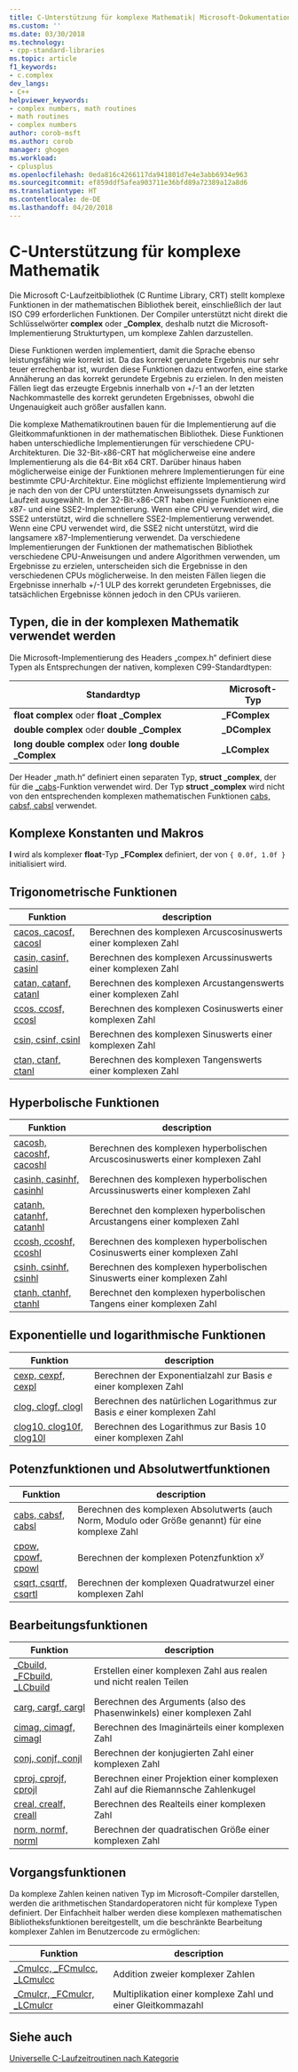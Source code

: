 ```yaml
---
title: C-Unterstützung für komplexe Mathematik| Microsoft-Dokumentation
ms.custom: ''
ms.date: 03/30/2018
ms.technology:
- cpp-standard-libraries
ms.topic: article
f1_keywords:
- c.complex
dev_langs:
- C++
helpviewer_keywords:
- complex numbers, math routines
- math routines
- complex numbers
author: corob-msft
ms.author: corob
manager: ghogen
ms.workload:
- cplusplus
ms.openlocfilehash: 0eda816c4266117da941801d7e4e3abb6934e963
ms.sourcegitcommit: ef859ddf5afea903711e36bfd89a72389a12a8d6
ms.translationtype: HT
ms.contentlocale: de-DE
ms.lasthandoff: 04/20/2018
---
```

# <a name="c-complex-math-support"></a>C-Unterstützung für komplexe Mathematik

Die Microsoft C-Laufzeitbibliothek (C Runtime Library, CRT) stellt komplexe Funktionen in der mathematischen Bibliothek bereit, einschließlich der laut ISO C99 erforderlichen Funktionen. Der Compiler unterstützt nicht direkt die Schlüsselwörter **complex** oder **_Complex**, deshalb nutzt die Microsoft-Implementierung Strukturtypen, um komplexe Zahlen darzustellen.

Diese Funktionen werden implementiert, damit die Sprache ebenso leistungsfähig wie korrekt ist. Da das korrekt gerundete Ergebnis nur sehr teuer errechenbar ist, wurden diese Funktionen dazu entworfen, eine starke Annäherung an das korrekt gerundete Ergebnis zu erzielen. In den meisten Fällen liegt das erzeugte Ergebnis innerhalb von +/-1 an der letzten Nachkommastelle des korrekt gerundeten Ergebnisses, obwohl die Ungenauigkeit auch größer ausfallen kann.

Die komplexe Mathematikroutinen bauen für die Implementierung auf die Gleitkommafunktionen in der mathematischen Bibliothek. Diese Funktionen haben unterschiedliche Implementierungen für verschiedene CPU-Architekturen. Die 32-Bit-x86-CRT hat möglicherweise eine andere Implementierung als die 64-Bit x64 CRT. Darüber hinaus haben möglicherweise einige der Funktionen mehrere Implementierungen für eine bestimmte CPU-Architektur. Eine möglichst effiziente Implementierung wird je nach den von der CPU unterstützten Anweisungssets dynamisch zur Laufzeit ausgewählt. In der 32-Bit-x86-CRT haben einige Funktionen eine x87- und eine SSE2-Implementierung. Wenn eine CPU verwendet wird, die SSE2 unterstützt, wird die schnellere SSE2-Implementierung verwendet. Wenn eine CPU verwendet wird, die SSE2 nicht unterstützt, wird die langsamere x87-Implementierung verwendet. Da verschiedene Implementierungen der Funktionen der mathematischen Bibliothek verschiedene CPU-Anweisungen und andere Algorithmen verwenden, um Ergebnisse zu erzielen, unterscheiden sich die Ergebnisse in den verschiedenen CPUs möglicherweise. In den meisten Fällen liegen die Ergebnisse innerhalb +/-1 ULP des korrekt gerundeten Ergebnisses, die tatsächlichen Ergebnisse können jedoch in den CPUs variieren.

## <a name="types-used-in-complex-math"></a>Typen, die in der komplexen Mathematik verwendet werden

Die Microsoft-Implementierung des Headers „compex.h“ definiert diese Typen als Entsprechungen der nativen, komplexen C99-Standardtypen:

|Standardtyp|Microsoft-Typ|
|-|-|
|**float complex** oder **float _Complex**|**_FComplex**|
|**double complex** oder **double _Complex**|**_DComplex**|
|**long double complex** oder **long double _Complex**|**_LComplex**|

Der Header „math.h“ definiert einen separaten Typ, **struct _complex**, der für die [_cabs](../c-runtime-library/reference/cabs.md)-Funktion verwendet wird. Der Typ **struct _complex** wird nicht von den entsprechenden komplexen mathematischen Funktionen [cabs, cabsf, cabsl](../c-runtime-library/reference/cabs-cabsf-cabsl.md) verwendet.

## <a name="complex-constants-and-macros"></a>Komplexe Konstanten und Makros

**I** wird als komplexer **float**-Typ **_FComplex** definiert, der von `{ 0.0f, 1.0f }` initialisiert wird.

## <a name="trigonometric-functions"></a>Trigonometrische Funktionen

|Funktion|description|
|-|-|
|[cacos, cacosf, cacosl](../c-runtime-library/reference/cacos-cacosf-cacosl.md)|Berechnen des komplexen Arcuscosinuswerts einer komplexen Zahl|
|[casin, casinf, casinl](../c-runtime-library/reference/casin-casinf-casinl.md)|Berechnen des komplexen Arcussinuswerts einer komplexen Zahl|
|[catan, catanf, catanl](../c-runtime-library/reference/catan-catanf-catanl.md)|Berechnen des komplexen Arcustangenswerts einer komplexen Zahl|
|[ccos, ccosf, ccosl](../c-runtime-library/reference/ccos-ccosf-ccosl.md)|Berechnen des komplexen Cosinuswerts einer komplexen Zahl|
|[csin, csinf, csinl](../c-runtime-library/reference/csin-csinf-csinl.md)|Berechnen des komplexen Sinuswerts einer komplexen Zahl|
|[ctan, ctanf, ctanl](../c-runtime-library/reference/ctan-ctanf-ctanl.md)|Berechnen des komplexen Tangenswerts einer komplexen Zahl|

## <a name="hyperbolic-functions"></a>Hyperbolische Funktionen

|Funktion|description|
|-|-|
|[cacosh, cacoshf, cacoshl](../c-runtime-library/reference/cacosh-cacoshf-cacoshl.md)|Berechnen des komplexen hyperbolischen Arcuscosinuswerts einer komplexen Zahl|
|[casinh, casinhf, casinhl](../c-runtime-library/reference/casinh-casinhf-casinhl.md)|Berechnen des komplexen hyperbolischen Arcussinuswerts einer komplexen Zahl|
|[catanh, catanhf, catanhl](../c-runtime-library/reference/catanh-catanhf-catanhl.md)|Berechnet den komplexen hyperbolischen Arcustangens einer komplexen Zahl|
|[ccosh, ccoshf, ccoshl](../c-runtime-library/reference/ccosh-ccoshf-ccoshl.md)|Berechnen des komplexen hyperbolischen Cosinuswerts einer komplexen Zahl|
|[csinh, csinhf, csinhl](../c-runtime-library/reference/csinh-csinhf-csinhl.md)|Berechnen des komplexen hyperbolischen Sinuswerts einer komplexen Zahl|
|[ctanh, ctanhf, ctanhl](../c-runtime-library/reference/ctanh-ctanhf-ctanhl.md)|Berechnet den komplexen hyperbolischen Tangens einer komplexen Zahl|

## <a name="exponential-and-logarithmic-functions"></a>Exponentielle und logarithmische Funktionen

|Funktion|description|
|-|-|
|[cexp, cexpf, cexpl](../c-runtime-library/reference/cexp-cexpf-cexpl.md)|Berechnen der Exponentialzahl zur Basis *e* einer komplexen Zahl|
|[clog, clogf, clogl](../c-runtime-library/reference/clog-clogf-clogl.md)|Berechnen des natürlichen Logarithmus zur Basis *e* einer komplexen Zahl|
|[clog10, clog10f, clog10l](../c-runtime-library/reference/clog10-clog10f-clog10l.md)|Berechnen des Logarithmus zur Basis 10 einer komplexen Zahl|

## <a name="power-and-absolute-value-functions"></a>Potenzfunktionen und Absolutwertfunktionen

|Funktion|description|
|-|-|
|[cabs, cabsf, cabsl](../c-runtime-library/reference/cabs-cabsf-cabsl.md)|Berechnen des komplexen Absolutwerts (auch Norm, Modulo oder Größe genannt) für eine komplexe Zahl|
|[cpow, cpowf, cpowl](../c-runtime-library/reference/cpow-cpowf-cpowl.md)|Berechnen der komplexen Potenzfunktion x<sup>y</sup>|
|[csqrt, csqrtf, csqrtl](../c-runtime-library/reference/csqrt-csqrtf-csqrtl.md)|Berechnen der komplexen Quadratwurzel einer komplexen Zahl|

## <a name="manipulation-functions"></a>Bearbeitungsfunktionen

|Funktion|description|
|-|-|
|[_Cbuild, _FCbuild, _LCbuild](../c-runtime-library/reference/cbuild-fcbuild-lcbuild.md)|Erstellen einer komplexen Zahl aus realen und nicht realen Teilen|
|[carg, cargf, cargl](../c-runtime-library/reference/carg-cargf-cargl.md)|Berechnen des Arguments (also des Phasenwinkels) einer komplexen Zahl|
|[cimag, cimagf, cimagl](../c-runtime-library/reference/cimag-cimagf-cimagl.md)|Berechnen des Imaginärteils einer komplexen Zahl|
|[conj, conjf, conjl](../c-runtime-library/reference/conj-conjf-conjl.md)|Berechnen der konjugierten Zahl einer komplexen Zahl|
|[cproj, cprojf, cprojl](../c-runtime-library/reference/cproj-cprojf-cprojl.md)|Berechnen einer Projektion einer komplexen Zahl auf die Riemannsche Zahlenkugel|
|[creal, crealf, creall](../c-runtime-library/reference/creal-crealf-creall.md)|Berechnen des Realteils einer komplexen Zahl|
|[norm, normf, norml](../c-runtime-library/reference/norm-normf-norml1.md)|Berechnen der quadratischen Größe einer komplexen Zahl|

## <a name="operation-functions"></a>Vorgangsfunktionen

Da komplexe Zahlen keinen nativen Typ im Microsoft-Compiler darstellen, werden die arithmetischen Standardoperatoren nicht für komplexe Typen definiert. Der Einfachheit halber werden diese komplexen mathematischen Bibliotheksfunktionen bereitgestellt, um die beschränkte Bearbeitung komplexer Zahlen im Benutzercode zu ermöglichen:

|Funktion|description|
|-|-|
|[_Cmulcc, _FCmulcc, _LCmulcc](../c-runtime-library/reference/cmulcc-fcmulcc-lcmulcc.md)|Addition zweier komplexer Zahlen|
|[_Cmulcr, _FCmulcr, _LCmulcr](../c-runtime-library/reference/cmulcr-fcmulcr-lcmulcr.md)|Multiplikation einer komplexe Zahl und einer Gleitkommazahl|

## <a name="see-also"></a>Siehe auch

[Universelle C-Laufzeitroutinen nach Kategorie](../c-runtime-library/run-time-routines-by-category.md)<br/>
